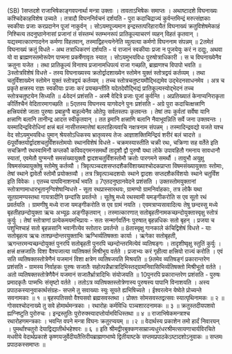 

  
(SB) 1सप्तदशे राजाभिषेकाङ्गवपनार्था मन्त्रा उक्ताः । तावताऽभिषेकः समाप्तः । अथाष्टादशे विघनाख्यः कश्चिदेकाहविशेष उच्यते । तत्रादौ विघननिर्वचनं दर्शयति - पुरा कदाचिद्राज्यं कुर्वन्तमिन्द्रं मरुत्संज्ञकाः स्वकीयाः प्रजाः करप्रदानेन पूजां नाकुर्वन् । सोऽयमपूज्यमान इन्द्रस्तत्परिहारायैतं विघनाख्यं क्रतुविशेषमेकाहं निश्चित्य तदनुष्ठानेनासां प्रजानां तं संस्तम्भं स्तम्भनरूपं प्रातिकूल्याचरणं व्यहन् विहतं कृतवान् । यद्यस्मात्कारणादनेन कर्मणा विहतवान्, तस्माद्विहन्त्यनेनेति व्युत्पत्या कर्मणो विघननाम संपन्नम् ॥
2तमेतं विघनाख्यं क्रतुं विधते - अथ तत्राधिकरणं दर्शयति - यं राजानं स्वकीयाः प्रजा न पूजयेयुः करं न दद्युः, अथवा यो वा ब्राह्मणस्तमोरूपेण पाप्मना प्रकर्षेणावृतः स्यात् । सोऽयमुभयविधः पुरुषोत्राधिकारी । स च विघनाख्येनैव क्रतुना यजेत । तथा प्रातिकूल्यं विनाश्य प्रजानामधिपत्यं राजा गच्छति, ब्राह्मणश्च विपापो भवति ॥
3स्तोत्रविशेषं विधत्ते - तस्य विघनाख्यस्य क्रतोर्द्वादशाख्येन स्तोमेन युक्तं स्तोत्रद्वयं कर्तव्यम् । तथा चतुर्विंशाख्येन स्तोमेन युक्तं स्तोत्रद्वयं कर्तव्यम् । तच्च स्तोत्रचतुष्टयमौद्भिद्यमेव उद्भेदनसाधनमेव । अत्र च प्रकृते क्षत्त्रस्य राज्ञः स्वकीयाः प्रजाः करं प्रयच्छन्तीति यदेतदेवौद्भिद्यं प्रातिकूल्यस्योद्भेदनं तच्च स्तोत्रचतुष्टयेन सिध्यति ॥
4वेदनं प्रशंसति - अस्मै वेदित्रे प्रजाः पूजां कुर्वन्ति । अप्रतिख्यातं केनाप्यनिराकृता कीर्तिश्चैनं वेदितारमागच्छति ॥
5एतस्य विघनस्य यागवेदने पुनः प्रशंसति - अग्रे पुरा कदाचित्क्षत्त्राणि क्षत्त्रियवंशे जाताः पुरुषाः प्रबाहुग्वै बाहुल्येनैव ओतेपुः सर्वतस्तपः कृतवन्तः । तेषां तपः कुर्वतां सर्वेषा यानि क्षत्त्राणि बलानि तानीन्द्र आदत्त स्वीकृतवान् । तत इमानि क्षत्त्राणि बलानि नैवाभूवन्निति सर्वे जना उक्तवन्तः । यस्मादिन्द्रविरोधिनां क्षत्त्रं बलं नासीत्तस्मात्तेषां बलराहित्यवाचि नक्षत्रनाम संपन्नम् । तस्मादिन्द्रवद्यो यजते यश्च वेद सोऽयमुभयविधः पुमान् श्रेयसोऽधिकस्य भ्रातृव्यस्य तेजः आज्ञाशक्तिमिन्द्रियं शरीरं बलं चादत्ते ॥
6पूर्वोक्तयोर्द्वादशचतुर्विंशस्तोमयोः स्थानविशेषं विधत्ते - चक्रमस्यास्तीति चक्री रथः, चक्रिणा सह वर्तेते इति सचक्रिणौ रथस्वामिनौ कप्लकौ कपिवद्गमनसमर्थो तादृशौ द्वौ पुरुषौ यथा लोके उपावहितौ गमनाय सावधानौ स्यातां, एवमेतौ युग्मन्तौ समसंख्यायुक्तौ द्वादशचतुर्विंशस्तोमौ क्रतोः पारगमने समर्थौ । तावुभौ अयुक्षु विषमसंख्यायुक्तेषु स्तोमेषु कर्तव्यौ । त्रिवृत्पञ्चदशसप्तदशैकविंशाख्याश्चोदकप्राप्ता विषमसंख्यायुक्ताः स्तोमाः, तेषां स्थाने द्वावेतौ स्तोमौ प्रयोक्तव्यौ । तत्र त्रिवृत्पञ्चदशयोः स्थाने द्वादशः सप्तदशैकविंशयोः स्थाने चतुर्विंश इति विवेकः । एतच्च पापविनाशनार्थं भवति ॥
7एतदनुष्ठानवेदने प्रशंसति । उक्तस्तोमयुक्तानां स्तोत्राणामाधारभूतानृग्विशेषान्विधत्ते - सूता रथप्रास्सारथयः, ग्रामण्यो ग्रामनिर्वाहकाः, तत्र लोकै यथा सूतग्रामण्यस्तथा गायत्रादीनि छन्दांसि प्रवर्तन्ते । सूतेषु मध्ये रथस्वामी यमङ्गीकरोति स एव सूतो रथं प्रवर्तयति । ग्रामणीषु मध्ये राजा यमङ्गीकरोति स एव ग्रामं नयति । एवमत्राप्यसावादित्यः तेषु छन्दस्सु मध्ये बृहतीहछन्दोयुक्ता ऋचः अभ्यूढः अङ्गीकृतवान् । तस्मात्कारणात् सतोबृहतीनामकच्छन्दोयुक्तास्वृक्षु स्तोत्रं कुर्युः । तेषां स्तोत्राणां प्रत्येकमयमभिप्रायः - सतः सन्मार्गवर्तिनः पुरुषात् बृहन्नधिकः सतो बृहन् । प्रजया च पशुभिश्चाहं सतो बृहन्नसानि भवानीत्येव स्तोतारः प्रवर्तन्ते ॥
8तास्वृक्षु गानकाले कंचिद्विशेषं विधत्ते - याः सतोबृहत्य ऋचः ताश्छन्दोन्तरयुक्ताभिः ऋग्भिर्व्यतिषक्ताः कार्याः । ऋगेका सतोबृहती, ऋगन्तरमन्यच्छन्दोयुक्तं पुनरपि सतोबृहती पुनरपि च्छन्दोन्तरमित्येवं व्यतिषङ्गः । तादृशीष्वृक्षु स्तुतिं कुर्युः । क्षत्त्रं क्षत्त्रजातिः विशा वैश्यजात्या व्यतिषक्तं मिश्रीभूय वर्तते । प्रजाभ्यः करं गृहीत्वा क्षत्त्रियो राज्यं करोति । एवं सति व्यतिषक्तस्तोत्रेणैनं यजमानं विशा क्षत्रेण व्यतिषजयति मिश्रयति ॥
9तमेव व्यतिषङ्गं प्रकारान्तरेण प्रशंसति - ग्रामस्य निर्वाहकः पुरुषः सजातैः सहोत्पन्नैभ्रात्रादिभिस्तद्ग्रामनिवासिभिर्व्यतिषक्तो मिश्रीभूतो वर्तते । अतो व्यतिषक्तस्तोत्रेणैवैनं यजमानं सजातैर्भ्रात्रादिभिः संयोजयति ॥
10पुनरपि प्रकारान्तरेण प्रशंसति - पुरुषः प्रमादकृतैः पाप्मभिः संसृष्टो वर्तते । ततोऽत्र व्यतिषक्तस्तोत्रेणास्य पुरुषस्य पापानि विनाशयति । अस्य प्रपाठकस्यानुवाकार्थसंग्रहः-
सप्तमे तु सवाख्याः स्युः सूयते ह्यभिषिच्यते ।
ईश्वरत्वेन येष्वेते प्रोच्यन्ते सवनामकाः ॥ १ ॥
बृहस्पतिसवो वैश्यसवो ब्रह्मसवस्तथा ।
प्रोक्तः सोमसवस्तद्वत्सवः स्यात्पृथिनामकः ॥ २ ॥
गोसवश्चोदनाख्ये तु सवे होमार्थमन्त्रकाः ।
रथारोहः कर्मविधिः पञ्चशारदनामकः ॥ ३ ॥
क्रतुस्तदीयपशवो ह्यग्निष्टुति पुरोरुचः ।
इन्द्रस्तुतिः पुरोरुक्स्यादप्तोर्यामविधिस्तथा ॥ ४ ॥
राजाभिषेकमन्त्राश्च रथारोहणमन्त्रकाः ।
भवन्ति वपने मन्त्रा विघनः क्रतुरप्ययम् ॥ ।२ ॥
वेदार्थस्य प्रकाशेन तमो हार्दं निवारयन् ।
पुमर्थांश्चतुरो देयाद्विद्यातीर्थभहेश्वरः ॥ ६ ॥
इति श्रीमद्वीरबुक्कणसाम्राज्यधुरंधरश्रीमत्सायणाचार्यविरचिते मधवीये वेदार्थप्रकाशे कृष्णयजुर्वेदीयतैत्तिरीयब्राह्मणभाष्ये द्वितीयाष्टके सप्तमप्रपाठकेऽष्टादशोऽनुवाकः ॥
सप्तमः प्रपाठकस्समाप्तः ॥  
